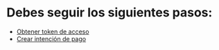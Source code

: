 # Debes seguir los siguientes pasos:

  - [Obtener token de acceso](obtener-token-acceso.md)
  - [Crear intención de pago](crear-intencion-pago.md)
